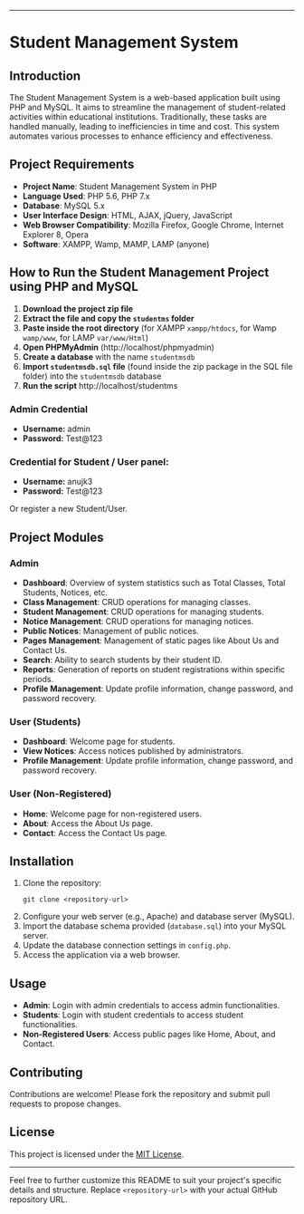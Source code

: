 
---

# Student Management System

## Introduction
The Student Management System is a web-based application built using PHP and MySQL. It aims to streamline the management of student-related activities within educational institutions. Traditionally, these tasks are handled manually, leading to inefficiencies in time and cost. This system automates various processes to enhance efficiency and effectiveness.

## Project Requirements
- **Project Name**: Student Management System in PHP
- **Language Used**: PHP 5.6, PHP 7.x
- **Database**: MySQL 5.x
- **User Interface Design**: HTML, AJAX, jQuery, JavaScript
- **Web Browser Compatibility**: Mozilla Firefox, Google Chrome, Internet Explorer 8, Opera
- **Software**: XAMPP, Wamp, MAMP, LAMP (anyone)

## How to Run the Student Management Project using PHP and MySQL
1. **Download the project zip file**
2. **Extract the file and copy the `studentms` folder**
3. **Paste inside the root directory** (for XAMPP `xampp/htdocs`, for Wamp `wamp/www`, for LAMP `var/www/Html`)
4. **Open PHPMyAdmin** (http://localhost/phpmyadmin)
5. **Create a database** with the name `studentmsdb`
6. **Import `studentmsdb.sql` file** (found inside the zip package in the SQL file folder) into the `studentmsdb` database
7. **Run the script** http://localhost/studentms

### Admin Credential
- **Username:** admin
- **Password:** Test@123

### Credential for Student / User panel:
- **Username:** anujk3
- **Password:** Test@123

Or register a new Student/User.

## Project Modules
### Admin
- **Dashboard**: Overview of system statistics such as Total Classes, Total Students, Notices, etc.
- **Class Management**: CRUD operations for managing classes.
- **Student Management**: CRUD operations for managing students.
- **Notice Management**: CRUD operations for managing notices.
- **Public Notices**: Management of public notices.
- **Pages Management**: Management of static pages like About Us and Contact Us.
- **Search**: Ability to search students by their student ID.
- **Reports**: Generation of reports on student registrations within specific periods.
- **Profile Management**: Update profile information, change password, and password recovery.

### User (Students)
- **Dashboard**: Welcome page for students.
- **View Notices**: Access notices published by administrators.
- **Profile Management**: Update profile information, change password, and password recovery.

### User (Non-Registered)
- **Home**: Welcome page for non-registered users.
- **About**: Access the About Us page.
- **Contact**: Access the Contact Us page.

## Installation
1. Clone the repository:
   ```
   git clone <repository-url>
   ```
2. Configure your web server (e.g., Apache) and database server (MySQL).
3. Import the database schema provided (`database.sql`) into your MySQL server.
4. Update the database connection settings in `config.php`.
5. Access the application via a web browser.

## Usage
- **Admin**: Login with admin credentials to access admin functionalities.
- **Students**: Login with student credentials to access student functionalities.
- **Non-Registered Users**: Access public pages like Home, About, and Contact.

## Contributing
Contributions are welcome! Please fork the repository and submit pull requests to propose changes.

## License
This project is licensed under the [MIT License](LICENSE).

---

Feel free to further customize this README to suit your project's specific details and structure. Replace `<repository-url>` with your actual GitHub repository URL.